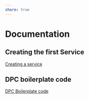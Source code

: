 ```yaml
---
share: true
---
```

# Documentation

## Creating the first Service 

[Creating a service](./Creating%20a%20service.md#)

## DPC boilerplate code

[DPC Boilerplate code](DPC%20Boilerplate%20code.md#)
